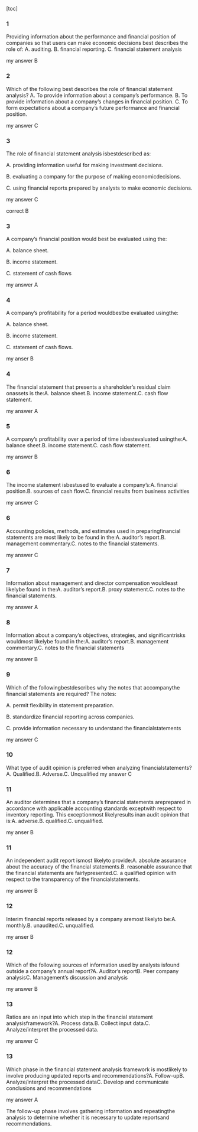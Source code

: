 [toc]

### 1

Providing information about the performance and financial position of
companies so that users can make economic decisions best describes
the role of:
A. auditing.
B. financial reporting.
C. financial statement analysis

my answer B

### 2 

Which of the following best describes the role of financial statement
analysis?
A. To provide information about a company’s performance.
B. To provide information about a company’s changes in financial
position.
C. To form expectations about a company’s future performance and
financial position.

my answer C 



### 3

The role of financial statement analysis isbestdescribed as:

A.  providing information useful for making investment decisions.

B.   evaluating   a   company   for   the   purpose   of   making   economicdecisions.

C.  using  financial  reports  prepared  by  analysts  to  make  economic decisions.

my answer C

correct B



### 3

A company’s financial position would best be evaluated using the:

A.  balance sheet.

B.   income statement.

C.  statement of cash flows

my answer A 

### 4 

A  company’s  profitability  for  a  period  wouldbestbe  evaluated  usingthe:

A.  balance sheet.

B.   income statement.

C.  statement of cash flows.

my anser B 


### 4 

The financial statement that presents a shareholder’s residual claim onassets is the:A.  balance sheet.B.   income statement.C.  cash flow statement.

my answer A

### 5

A company’s profitability over a period of time isbestevaluated usingthe:A.  balance sheet.B.   income statement.C.  cash flow statement.

my answer B 

### 6 


The income statement isbestused to evaluate a company’s:A.  financial position.B.   sources of cash flow.C.  financial results from business activities

my answer C


### 6 

Accounting   policies,   methods,   and   estimates   used   in   preparingfinancial statements are most likely to be found in the:A.  auditor’s report.B.   management commentary.C.  notes to the financial statements.

my answer C


### 7

Information  about  management  and  director  compensation  wouldleast likelybe found in the:A.  auditor’s report.B.   proxy statement.C.  notes to the financial statements.

my answer A 

### 8

Information  about  a  company’s  objectives,  strategies,  and  significantrisks wouldmost likelybe found in the:A.  auditor’s report.B.   management commentary.C.  notes to the financial statements

my answer B 

### 9

Which of the followingbestdescribes why the notes that accompanythe financial statements are required? The notes:


A.  permit flexibility in statement preparation.

B.   standardize financial reporting across companies.

C.  provide  information  necessary  to  understand  the  financialstatements

my answer C  

### 10

What  type  of  audit  opinion  is  preferred  when  analyzing  financialstatements?A.  Qualified.B.   Adverse.C.  Unqualified
my answer C 

### 11 

An  auditor  determines  that  a  company’s  financial  statements  areprepared  in  accordance  with  applicable  accounting  standards  exceptwith respect to inventory reporting. This exceptionmost likelyresults inan audit opinion that is:A.  adverse.B.   qualified.C.  unqualified.

my anser B 

### 11 

An independent audit report ismost likelyto provide:A.  absolute assurance about the accuracy of the financial statements.B.   reasonable  assurance  that  the  financial  statements  are  fairlypresented.C.  a qualified opinion with respect to the transparency of the financialstatements.

my answer B 

### 12 

Interim financial reports released by a company aremost likelyto be:A.  monthly.B.   unaudited.C.  unqualified.

my anser B 

### 12 

Which  of  the  following  sources  of  information  used  by  analysts  isfound outside a company’s annual report?A.  Auditor’s reportB.   Peer company analysisC.  Management’s discussion and analysis

my answer B 


### 13 

Ratios are an input into which step in the financial statement analysisframework?A.  Process data.B.   Collect input data.C.  Analyze/interpret the processed data.

my answer  C 

### 13

Which  phase  in  the  financial  statement  analysis  framework  is  mostlikely to involve producing updated reports and recommendations?A.  Follow-upB.   Analyze/interpret the processed dataC.  Develop and communicate conclusions and recommendations


my answer A 

The follow-up phase involves gathering information and repeatingthe analysis to determine whether it is necessary to update reportsand recommendations.


 

